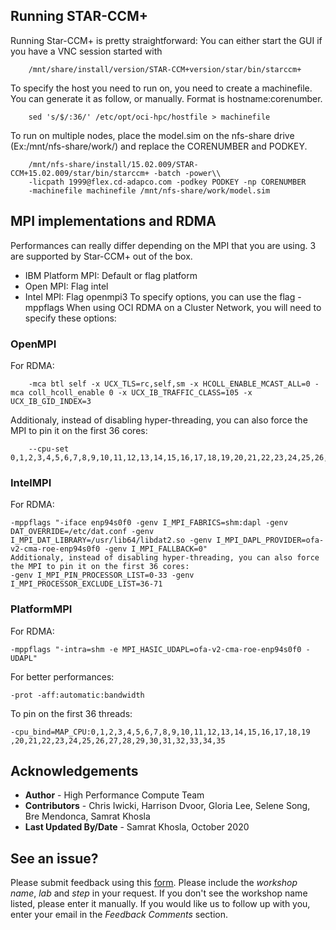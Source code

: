 ## **Running STAR-CCM+**

Running Star-CCM+ is pretty straightforward: You can either start the GUI if you have a VNC session started with

```
    /mnt/share/install/version/STAR-CCM+version/star/bin/starccm+
```
To specify the host you need to run on, you need to create a machinefile. You can generate it as follow, or manually. Format is hostname:corenumber.

```
    sed 's/$/:36/' /etc/opt/oci-hpc/hostfile > machinefile
```
To run on multiple nodes, place the model.sim on the nfs-share drive (Ex:/mnt/nfs-share/work/) and replace the CORENUMBER and PODKEY.

```
    /mnt/nfs-share/install/15.02.009/STAR-CCM+15.02.009/star/bin/starccm+ -batch -power\\ 
    -licpath 1999@flex.cd-adapco.com -podkey PODKEY -np CORENUMBER 
    -machinefile machinefile /mnt/nfs-share/work/model.sim
```
## MPI implementations and RDMA

Performances can really differ depending on the MPI that you are using. 3 are supported by Star-CCM+ out of the box.

* IBM Platform MPI: Default or flag platform
* Open MPI: Flag intel
* Intel MPI: Flag openmpi3 To specify options, you can use the flag -mppflags When using OCI RDMA on a Cluster Network, you will need to specify these options:

### **OpenMPI**

For RDMA:

```
    -mca btl self -x UCX_TLS=rc,self,sm -x HCOLL_ENABLE_MCAST_ALL=0 -mca coll_hcoll_enable 0 -x UCX_IB_TRAFFIC_CLASS=105 -x UCX_IB_GID_INDEX=3 

```
Additionaly, instead of disabling hyper-threading, you can also force the MPI to pin it on the first 36 cores:

```
    --cpu-set 0,1,2,3,4,5,6,7,8,9,10,11,12,13,14,15,16,17,18,19,20,21,22,23,24,25,26,27,28,29,30,31,32,33,34,35
```
### **IntelMPI**

For RDMA:

```
-mppflags "-iface enp94s0f0 -genv I_MPI_FABRICS=shm:dapl -genv DAT_OVERRIDE=/etc/dat.conf -genv I_MPI_DAT_LIBRARY=/usr/lib64/libdat2.so -genv I_MPI_DAPL_PROVIDER=ofa-v2-cma-roe-enp94s0f0 -genv I_MPI_FALLBACK=0"
Additionaly, instead of disabling hyper-threading, you can also force the MPI to pin it on the first 36 cores:
-genv I_MPI_PIN_PROCESSOR_LIST=0-33 -genv I_MPI_PROCESSOR_EXCLUDE_LIST=36-71
```

### **PlatformMPI**

For RDMA:
```
-mppflags "-intra=shm -e MPI_HASIC_UDAPL=ofa-v2-cma-roe-enp94s0f0 -UDAPL"

```

For better performances:
```
-prot -aff:automatic:bandwidth
```
To pin on the first 36 threads:

```
-cpu_bind=MAP_CPU:0,1,2,3,4,5,6,7,8,9,10,11,12,13,14,15,16,17,18,19 ,20,21,22,23,24,25,26,27,28,29,30,31,32,33,34,35
```

## Acknowledgements
* **Author** - High Performance Compute Team
* **Contributors** -  Chris Iwicki, Harrison Dvoor, Gloria Lee, Selene Song, Bre Mendonca, Samrat Khosla
* **Last Updated By/Date** - Samrat Khosla, October 2020

## See an issue?
Please submit feedback using this [form](https://apexapps.oracle.com/pls/apex/f?p=133:1:::::P1_FEEDBACK:1). Please include the *workshop name*, *lab* and *step* in your request.  If you don't see the workshop name listed, please enter it manually. If you would like us to follow up with you, enter your email in the *Feedback Comments* section.